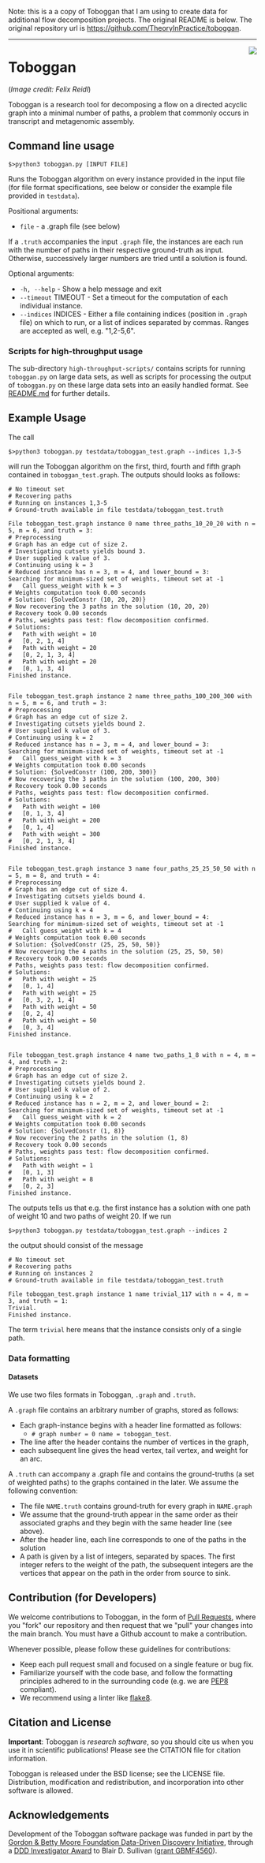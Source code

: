 Note: this is a a copy of Toboggan that I am using to create data for
additional flow decomposition projects. The original README is below. The
original repository url is https://github.com/TheoryInPractice/toboggan.

---------------

<img align="right" src="logo.svg">

# Toboggan

(*Image credit: Felix Reidl*)

Toboggan is a research tool for decomposing a flow on a directed acyclic graph into a minimal number of paths, a problem that commonly occurs in transcript and metagenomic assembly.

## Command line usage
```
$>python3 toboggan.py [INPUT FILE]
```
Runs the Toboggan algorithm on every instance provided in the input file (for file format specifications,
see below or consider the example file provided in `testdata`).

Positional arguments:
  * `file` - a .graph file (see below)

If a `.truth` accompanies the input `.graph` file, the instances are each run with the number of
paths in their respective ground-truth as input. Otherwise, successively larger numbers are
tried until a solution is found.

Optional arguments:
  * `-h, --help` - Show a help message and exit
  * `--timeout` TIMEOUT - Set a timeout for the computation of each individual instance.
  * `--indices` INDICES -  Either a file containing indices (position in `.graph`
                     file) on which to run, or a list of indices separated by
                     commas. Ranges are accepted as well, e.g. "1,2-5,6".

### Scripts for high-throughput usage
The sub-directory `high-throughput-scripts/` contains scripts for running `toboggan.py` on large data sets, as well as scripts for processing the output of `toboggan.py` on these large data sets into an easily handled format.
See [README.md](./high-throughput-scripts/README.md) for further details.

## Example Usage

The call
```
$>python3 toboggan.py testdata/toboggan_test.graph --indices 1,3-5
```
will run the Toboggan algorithm on the first, third, fourth and fifth graph
contained in `toboggan_test.graph`. The outputs should looks as follows:

```
# No timeout set
# Recovering paths
# Running on instances 1,3-5
# Ground-truth available in file testdata/toboggan_test.truth

File toboggan_test.graph instance 0 name three_paths_10_20_20 with n = 5, m = 6, and truth = 3:
# Preprocessing
# Graph has an edge cut of size 2.
# Investigating cutsets yields bound 3.
# User supplied k value of 3.
# Continuing using k = 3
# Reduced instance has n = 3, m = 4, and lower_bound = 3:
Searching for minimum-sized set of weights, timeout set at -1
#   Call guess_weight with k = 3
# Weights computation took 0.00 seconds
# Solution: {SolvedConstr (10, 20, 20)}
# Now recovering the 3 paths in the solution (10, 20, 20)
# Recovery took 0.00 seconds
# Paths, weights pass test: flow decomposition confirmed.
# Solutions:
#   Path with weight = 10
#   [0, 2, 1, 4]
#   Path with weight = 20
#   [0, 2, 1, 3, 4]
#   Path with weight = 20
#   [0, 1, 3, 4]
Finished instance.


File toboggan_test.graph instance 2 name three_paths_100_200_300 with n = 5, m = 6, and truth = 3:
# Preprocessing
# Graph has an edge cut of size 2.
# Investigating cutsets yields bound 2.
# User supplied k value of 3.
# Continuing using k = 2
# Reduced instance has n = 3, m = 4, and lower_bound = 3:
Searching for minimum-sized set of weights, timeout set at -1
#   Call guess_weight with k = 3
# Weights computation took 0.00 seconds
# Solution: {SolvedConstr (100, 200, 300)}
# Now recovering the 3 paths in the solution (100, 200, 300)
# Recovery took 0.00 seconds
# Paths, weights pass test: flow decomposition confirmed.
# Solutions:
#   Path with weight = 100
#   [0, 1, 3, 4]
#   Path with weight = 200
#   [0, 1, 4]
#   Path with weight = 300
#   [0, 2, 1, 3, 4]
Finished instance.


File toboggan_test.graph instance 3 name four_paths_25_25_50_50 with n = 5, m = 8, and truth = 4:
# Preprocessing
# Graph has an edge cut of size 4.
# Investigating cutsets yields bound 4.
# User supplied k value of 4.
# Continuing using k = 4
# Reduced instance has n = 3, m = 6, and lower_bound = 4:
Searching for minimum-sized set of weights, timeout set at -1
#   Call guess_weight with k = 4
# Weights computation took 0.00 seconds
# Solution: {SolvedConstr (25, 25, 50, 50)}
# Now recovering the 4 paths in the solution (25, 25, 50, 50)
# Recovery took 0.00 seconds
# Paths, weights pass test: flow decomposition confirmed.
# Solutions:
#   Path with weight = 25
#   [0, 1, 4]
#   Path with weight = 25
#   [0, 3, 2, 1, 4]
#   Path with weight = 50
#   [0, 2, 4]
#   Path with weight = 50
#   [0, 3, 4]
Finished instance.


File toboggan_test.graph instance 4 name two_paths_1_8 with n = 4, m = 4, and truth = 2:
# Preprocessing
# Graph has an edge cut of size 2.
# Investigating cutsets yields bound 2.
# User supplied k value of 2.
# Continuing using k = 2
# Reduced instance has n = 2, m = 2, and lower_bound = 2:
Searching for minimum-sized set of weights, timeout set at -1
#   Call guess_weight with k = 2
# Weights computation took 0.00 seconds
# Solution: {SolvedConstr (1, 8)}
# Now recovering the 2 paths in the solution (1, 8)
# Recovery took 0.00 seconds
# Paths, weights pass test: flow decomposition confirmed.
# Solutions:
#   Path with weight = 1
#   [0, 1, 3]
#   Path with weight = 8
#   [0, 2, 3]
Finished instance.
```

The outputs tells us that e.g. the first instance has a solution with one path
of weight 10 and two paths of weight 20. If we run

```
$>python3 toboggan.py testdata/toboggan_test.graph --indices 2
```
the output should consist of the message
```
# No timeout set
# Recovering paths
# Running on instances 2
# Ground-truth available in file testdata/toboggan_test.truth

File toboggan_test.graph instance 1 name trivial_117 with n = 4, m = 3, and truth = 1:
Trivial.
Finished instance.
```

The term `trivial` here means that the instance consists only of a single path.

### Data formatting
#### Datasets

We use two files formats in Toboggan, `.graph` and `.truth`.

A `.graph` file contains an arbitrary number of graphs, stored as follows:

* Each graph-instance begins with a header  line formatted as follows:
  * `# graph number = 0 name = toboggan_test`.
* The line after the header contains the number of vertices in the graph,
* each subsequent line gives the head vertex, tail vertex, and weight for an arc.

A `.truth` can accompany a .graph file and contains the ground-truths (a set of
weighted paths) to the graphs contained in the later. We assume the following convention:

* The file `NAME.truth` contains ground-truth for every graph in `NAME.graph`
* We assume that the ground-truth appear in the same order as their associated graphs
  and they begin with the same header line (see above).
* After the header line, each line corresponds to one of the paths in the solution
* A path is given by a list of integers, separated by spaces. The first integer refers
  to the weight of the path, the subsequent integers are the vertices that appear on the path
  in the order from source to sink.

## Contribution (for Developers)

We welcome contributions to Toboggan, in the form of
[Pull Requests](https://help.github.com/articles/using-pull-requests/),
where you "fork" our repository and then request that we "pull" your changes into the main branch.
You must have a Github account to make a contribution.

Whenever possible, please follow these guidelines for contributions:

- Keep each pull request small and focused on a single feature or bug fix.
- Familiarize yourself with the code base, and follow the formatting
  principles adhered to in the surrounding code (e.g. we are
  [PEP8](https://www.python.org/dev/peps/pep-0008/) compliant).
- We recommend using a linter like
  [flake8](http://flake8.readthedocs.io/en/latest/).

## Citation and License

**Important**: Toboggan is *research software*, so you should cite us when you use it in scientific publications! Please see the CITATION file for citation information.

Toboggan is released under the BSD license; see the LICENSE file.
Distribution, modification and redistribution, and incorporation into other
software is allowed.


## Acknowledgements

Development of the Toboggan software package was funded in part by
the [Gordon & Betty Moore Foundation Data-Driven Discovery Initiative](https://www.moore.org/programs/science/data-driven-discovery),
through a [DDD Investigator Award](https://www.moore.org/programs/science/data-driven-discovery/investigators)
to Blair D. Sullivan ([grant GBMF4560](https://www.moore.org/grants/list/GBMF4560)).
